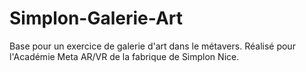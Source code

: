 # Simplon-Galerie-Art
Base pour un exercice de galerie d'art dans le métavers. Réalisé pour l'Académie Meta AR/VR de la fabrique de Simplon Nice.

